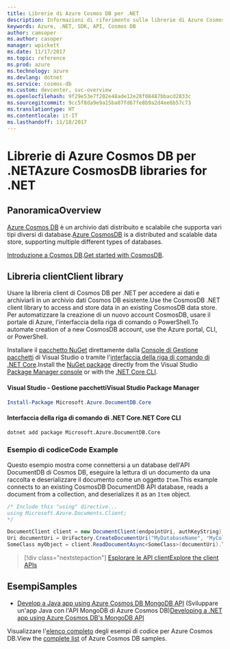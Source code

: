```yaml
---
title: Librerie di Azure Cosmos DB per .NET
description: Informazioni di riferimento sulle librerie di Azure Cosmos DB per .NET
keywords: Azure, .NET, SDK, API, Cosmos DB
author: camsoper
ms.author: casoper
manager: wpickett
ms.date: 11/17/2017
ms.topic: reference
ms.prod: azure
ms.technology: azure
ms.devlang: dotnet
ms.service: cosmos-db
ms.custom: devcenter, svc-overview
ms.openlocfilehash: 9f29e53e7f202e48ade12e28f08487bbacd2833c
ms.sourcegitcommit: 9cc5f8da9e9a15ba07fd67fe8b9a2d4ee6b57c73
ms.translationtype: HT
ms.contentlocale: it-IT
ms.lasthandoff: 11/18/2017
---
```

# <a name="azure-cosmosdb-libraries-for-net"></a><span data-ttu-id="e7168-104">Librerie di Azure Cosmos DB per .NET</span><span class="sxs-lookup"><span data-stu-id="e7168-104">Azure CosmosDB libraries for .NET</span></span>

## <a name="overview"></a><span data-ttu-id="e7168-105">Panoramica</span><span class="sxs-lookup"><span data-stu-id="e7168-105">Overview</span></span>

<span data-ttu-id="e7168-106">[Azure Cosmos DB](https://docs.microsoft.com/azure/cosmos-db/introduction) è un archivio dati distribuito e scalabile che supporta vari tipi diversi di database.</span><span class="sxs-lookup"><span data-stu-id="e7168-106">[Azure CosmosDB](https://docs.microsoft.com/azure/cosmos-db/introduction) is a distributed and scalable data store, supporting multiple different types of databases.</span></span>

<span data-ttu-id="e7168-107">[Introduzione a Cosmos DB](https://docs.microsoft.com/azure/cosmos-db/create-documentdb-dotnet).</span><span class="sxs-lookup"><span data-stu-id="e7168-107">[Get started with CosmosDB](https://docs.microsoft.com/azure/cosmos-db/create-documentdb-dotnet).</span></span>

## <a name="client-library"></a><span data-ttu-id="e7168-108">Libreria client</span><span class="sxs-lookup"><span data-stu-id="e7168-108">Client library</span></span>

<span data-ttu-id="e7168-109">Usare la libreria client di Cosmos DB per .NET per accedere ai dati e archiviarli in un archivio dati Cosmos DB esistente.</span><span class="sxs-lookup"><span data-stu-id="e7168-109">Use the CosmosDB .NET client library to access and store data in an existing CosmosDB data store.</span></span>  <span data-ttu-id="e7168-110">Per automatizzare la creazione di un nuovo account CosmosDB, usare il portale di Azure, l'interfaccia della riga di comando o PowerShell.</span><span class="sxs-lookup"><span data-stu-id="e7168-110">To automate creation of a new CosmosDB account, use the Azure portal, CLI, or PowerShell.</span></span>

<span data-ttu-id="e7168-111">Installare il [pacchetto NuGet](https://www.nuget.org/packages/Microsoft.Azure.DocumentDB.Core) direttamente dalla [Console di Gestione pacchetti][PackageManager] di Visual Studio o tramite l'[interfaccia della riga di comando di .NET Core][DotNetCLI].</span><span class="sxs-lookup"><span data-stu-id="e7168-111">Install the [NuGet package](https://www.nuget.org/packages/Microsoft.Azure.DocumentDB.Core) directly from the Visual Studio [Package Manager console][PackageManager] or with the [.NET Core CLI][DotNetCLI].</span></span>

#### <a name="visual-studio-package-manager"></a><span data-ttu-id="e7168-112">Visual Studio - Gestione pacchetti</span><span class="sxs-lookup"><span data-stu-id="e7168-112">Visual Studio Package Manager</span></span>

```powershell
Install-Package Microsoft.Azure.DocumentDB.Core
```

#### <a name="net-core-cli"></a><span data-ttu-id="e7168-113">Interfaccia della riga di comando di .NET Core</span><span class="sxs-lookup"><span data-stu-id="e7168-113">.NET Core CLI</span></span>

```bash
dotnet add package Microsoft.Azure.DocumentDB.Core
```

### <a name="code-example"></a><span data-ttu-id="e7168-114">Esempio di codice</span><span class="sxs-lookup"><span data-stu-id="e7168-114">Code Example</span></span>

<span data-ttu-id="e7168-115">Questo esempio mostra come connettersi a un database dell'API DocumentDB di Cosmos DB, eseguire la lettura di un documento da una raccolta e deserializzare il documento come un oggetto `Item`.</span><span class="sxs-lookup"><span data-stu-id="e7168-115">This example connects to an existing CosmosDB DocumentDB API database, reads a document from a collection, and deserializes it as an `Item` object.</span></span>   

```csharp
/* Include this "using" directive...
using Microsoft.Azure.Documents.Client;
*/

DocumentClient client = new DocumentClient(endpointUri, authKeyString);
Uri documentUri = UriFactory.CreateDocumentUri("MyDatabaseName", "MyCollectionName", "DocumentId");
SomeClass myObject = client.ReadDocumentAsync<SomeClass>(documentUri).ToString()).Result;
```

> [!div class="nextstepaction"]
> [<span data-ttu-id="e7168-116">Esplorare le API client</span><span class="sxs-lookup"><span data-stu-id="e7168-116">Explore the client APIs</span></span>](/dotnet/api/overview/azure/cosmosdb/client)

## <a name="samples"></a><span data-ttu-id="e7168-117">Esempi</span><span class="sxs-lookup"><span data-stu-id="e7168-117">Samples</span></span>

* <span data-ttu-id="e7168-118">[Develop a Java app using Azure Cosmos DB MongoDB API](https://azure.microsoft.com/en-us/resources/samples/azure-cosmos-db-mongodb-dotnet-getting-started/) (Sviluppare un'app Java con l'API MongoDB di Azure Cosmos DB)</span><span class="sxs-lookup"><span data-stu-id="e7168-118">[Developing a .NET app using Azure Cosmos DB's MongoDB API](https://azure.microsoft.com/en-us/resources/samples/azure-cosmos-db-mongodb-dotnet-getting-started/)</span></span>

<span data-ttu-id="e7168-119">Visualizzare l'[elenco completo](https://azure.microsoft.com/en-us/resources/samples/?platform=dotnet&term=cosmosdb) degli esempi di codice per Azure Cosmos DB.</span><span class="sxs-lookup"><span data-stu-id="e7168-119">View the [complete list](https://azure.microsoft.com/en-us/resources/samples/?platform=dotnet&term=cosmosdb) of Azure Cosmos DB samples.</span></span>

[PackageManager]: https://docs.microsoft.com/nuget/tools/package-manager-console
[DotNetCLI]: https://docs.microsoft.com/dotnet/core/tools/dotnet-add-package
